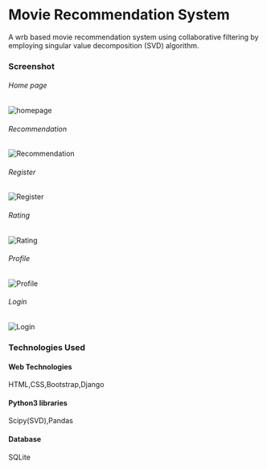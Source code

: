 # Movie Recommendation System
A wrb based movie recommendation system using collaborative filtering by employing singular value decomposition (SVD) algorithm.

### Screenshot
###### Home page
![homepage](https://user-images.githubusercontent.com/34187503/134366935-587a235b-7eed-413d-b55f-47b255c216d9.png)

###### Recommendation
![Recommendation](https://user-images.githubusercontent.com/34187503/134367550-d38dc3a2-8313-4869-8ab6-024a7cd3f488.png)

###### Register
![Register](https://user-images.githubusercontent.com/34187503/134367569-00807502-d046-4bfd-a5c8-6bcc38cae4a9.png)

###### Rating
![Rating](https://user-images.githubusercontent.com/34187503/134367576-01ce22c9-24de-4517-9e5c-f894fbfeb7ab.png)

###### Profile
![Profile](https://user-images.githubusercontent.com/34187503/134367596-a8ae2ecf-7b63-4643-abd1-66b6df5dd2b0.png)

###### Login
![Login](https://user-images.githubusercontent.com/34187503/134367627-27a3a900-6307-47f4-8b33-d840b348fb2c.png)

### Technologies Used
#### Web Technologies
HTML,CSS,Bootstrap,Django

#### Python3 libraries
Scipy(SVD),Pandas

#### Database
SQLite
